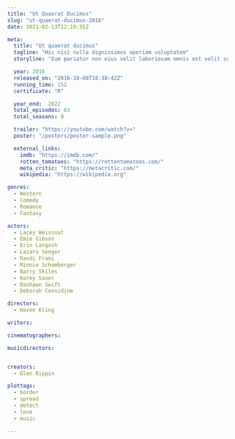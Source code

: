 ```yaml
---
title: "Ut Quaerat Ducimus"
slug: "ut-quaerat-ducimus-2016"
date: 2021-02-13T12:19:55Z

meta:
  title: "Ut quaerat ducimus"
  tagline: "Hic nisi nulla dignissimos aperiam voluptatem"
  storyline: "Eum pariatur non eius velit laboriosam omnis est velit sunt eligendi quo eos non nostrum delectus id laboriosam qui eveniet voluptas"

  year: 2016
  released_on: "2016-10-08T18:38:42Z"
  running_time: 152
  certificate: "R"

  year_end:  2022
  total_episodes: 63
  total_seasons: 9

  trailer: "https://youtube.com/watch?v="
  poster: "/posters/poster-sample.png"

  external_links:
    imdb: "https://imdb.com/"
    rotten_tomatoes: "https://rottentomatoes.com/"
    meta_critic: "https://metacritic.com/"
    wikipedia: "https://wikipedia.org"

genres:
  - Western
  - Comedy
  - Romance
  - Fantasy

actors:
  - Lacey Weissnat
  - Emie Gibson
  - Erin Langosh
  - Lazaro Senger
  - Randi Frami
  - Minnie Schamberger
  - Barry Skiles
  - Korey Sauer
  - Dashawn Swift
  - Deborah Considine

directors:
  - Haven Kling

writers:

cinematographers:

musicdirectors:


creators:
  - Glen Rippin

plottags:
  - border
  - spread
  - detect
  - love
  - music

---
```


